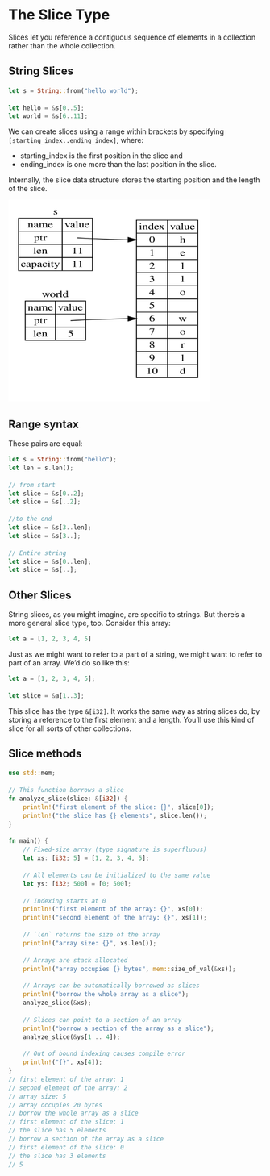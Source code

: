 # The Slice Type

Slices let you reference a contiguous sequence of elements in a collection rather than the whole collection.

## String Slices

```rust
let s = String::from("hello world");

let hello = &s[0..5];
let world = &s[6..11];
```

We can create slices using a range within brackets by specifying `[starting_index..ending_index]`, where:

- starting_index is the first position in the slice and
- ending_index is one more than the last position in the slice.

Internally, the slice data structure stores the starting position and the length of the slice.

<img src="resources/slices.svg" width="400" height="400">

## Range syntax

These pairs are equal:

```rust
let s = String::from("hello");
let len = s.len();

// from start
let slice = &s[0..2];
let slice = &s[..2];

//to the end
let slice = &s[3..len];
let slice = &s[3..];

// Entire string
let slice = &s[0..len];
let slice = &s[..];
```

## Other Slices

String slices, as you might imagine, are specific to strings. But there’s a more general slice type, too. Consider this array:

```rust
let a = [1, 2, 3, 4, 5]
```

Just as we might want to refer to a part of a string, we might want to refer to part of an array. We’d do so like this:

```rust
let a = [1, 2, 3, 4, 5];

let slice = &a[1..3];
```

This slice has the type `&[i32]`. It works the same way as string slices do, by storing a reference to the first element and a length. You’ll use this kind of slice for all sorts of other collections.

## Slice methods

```rust
use std::mem;

// This function borrows a slice
fn analyze_slice(slice: &[i32]) {
    println!("first element of the slice: {}", slice[0]);
    println!("the slice has {} elements", slice.len());
}

fn main() {
    // Fixed-size array (type signature is superfluous)
    let xs: [i32; 5] = [1, 2, 3, 4, 5];

    // All elements can be initialized to the same value
    let ys: [i32; 500] = [0; 500];

    // Indexing starts at 0
    println!("first element of the array: {}", xs[0]);
    println!("second element of the array: {}", xs[1]);

    // `len` returns the size of the array
    println!("array size: {}", xs.len());

    // Arrays are stack allocated
    println!("array occupies {} bytes", mem::size_of_val(&xs));

    // Arrays can be automatically borrowed as slices
    println!("borrow the whole array as a slice");
    analyze_slice(&xs);

    // Slices can point to a section of an array
    println!("borrow a section of the array as a slice");
    analyze_slice(&ys[1 .. 4]);

    // Out of bound indexing causes compile error
    println!("{}", xs[4]);
}
// first element of the array: 1
// second element of the array: 2
// array size: 5
// array occupies 20 bytes
// borrow the whole array as a slice
// first element of the slice: 1
// the slice has 5 elements
// borrow a section of the array as a slice
// first element of the slice: 0
// the slice has 3 elements
// 5
```
